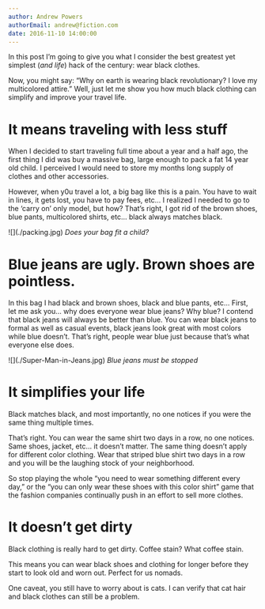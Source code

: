```yaml
---
author: Andrew Powers
authorEmail: andrew@fiction.com
date: 2016-11-10 14:00:00
---
```


In this post I’m going to give you what I consider the best greatest yet simplest (*and life*) hack of the century: wear black clothes.

Now, you might say: “Why on earth is wearing black revolutionary? I love my multicolored attire.” Well, just let me show you how much black clothing can simplify and improve your travel life.

# It means traveling with less stuff

When I decided to start traveling full time about a year and a half ago, the first thing I did was buy a massive bag, large enough to pack a fat 14 year old child.  I perceived I would need to store my months long supply of clothes and other accessories.

However, when y0u travel a lot, a big bag like this is a pain. You have to wait in lines, it gets lost, you have to pay fees, etc… I realized I needed to go to the ‘carry on’ only model,  but how?  That’s right, I got rid of the brown shoes, blue pants, multicolored shirts, etc… black always matches black.

<p>![](./packing.jpg)
<em>Does your bag fit a child?</em></p>

# Blue jeans are ugly. Brown shoes are pointless.

In this bag I had black and brown shoes, black and blue pants, etc… First, let me ask you… why does everyone wear blue jeans?  Why blue?  I contend that black jeans will always be better than blue. You can wear black jeans to formal as well as casual events, black jeans look great with most colors while blue doesn’t.  That’s right, people wear blue just because that’s what everyone else does.

<p>![](./Super-Man-in-Jeans.jpg)
<em>Blue jeans must be stopped</em></p>

# It simplifies your life

Black matches black, and most importantly, no one notices if you were the same thing multiple times.

That’s right. You can wear the same shirt two days in a row, no one notices. Same shoes, jacket, etc… it doesn’t matter. The same thing doesn’t apply for different color clothing. Wear that striped blue shirt two days in a row and you will be the laughing stock of your neighborhood.

So stop playing the whole “you need to wear something different every day,” or the “you can only wear these shoes with this color shirt” game that the fashion companies continually push in an effort to sell more clothes.

# It doesn’t get dirty

Black clothing is really hard to get dirty. Coffee stain? What coffee stain.

This means you can wear black shoes and clothing for longer before they start to look old and worn out. Perfect for us nomads.

One caveat, you still have to worry about is cats. I can verify that cat hair and black clothes can still be a problem.
